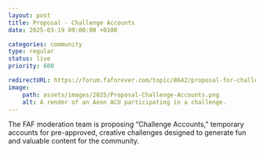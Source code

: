 ```yaml
---
layout: post
title: Proposal - Challenge Accounts
date: 2025-03-19 09:00:00 +0100

categories: community
type: regular
status: live
priority: 600

redirectURL: https://forum.faforever.com/topic/8642/proposal-for-challenge-accounts-feedback-wanted
image:
    path: assets/images/2025/Proposal-Challenge-Accounts.png
    alt: A render of an Aeon ACU participating in a challenge.
---
```


The FAF moderation team is proposing “Challenge Accounts,” temporary accounts for pre-approved, creative challenges designed to generate fun and valuable content for the community.

<!-- excerpt-end -->
